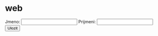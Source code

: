 # web
<!DOCTYPE html>
<html>
<head>
	<meta charset="utf-8">
</head>
<body>
<form action="index.php" method="post" enctype="multipart/form-data">
	Jmeno: <input type="text" name="jmeno">
	Prijmeni: <input type="text" name="prijmeni">
	<input type="submit" value="Ulozit">
</form>
</body>
</html>
